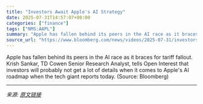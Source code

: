 ```yaml
---
title: "Investors Await Apple's AI Strategy"
date: 2025-07-31T14:57:07+08:00
categories: ["finance"]
tags: ["NMS:AAPL"]
summary: "Apple has fallen behind its peers in the AI race as it braces for tariff fallout. Krish Sankar, TD Cowen Senior Research Analyst, tells Open Interest that investors will probably not get a lot of deta"
source_url: "https://www.bloomberg.com/news/videos/2025-07-31/investors-await-apple-s-ai-strategy-video"
---
```


Apple has fallen behind its peers in the AI race as it braces for tariff fallout. Krish Sankar, TD Cowen Senior Research Analyst, tells Open Interest that investors will probably not get a lot of details when it comes to Apple's AI roadmap when the tech giant reports today. (Source: Bloomberg)

---

*来源: [原文链接](https://www.bloomberg.com/news/videos/2025-07-31/investors-await-apple-s-ai-strategy-video)*
